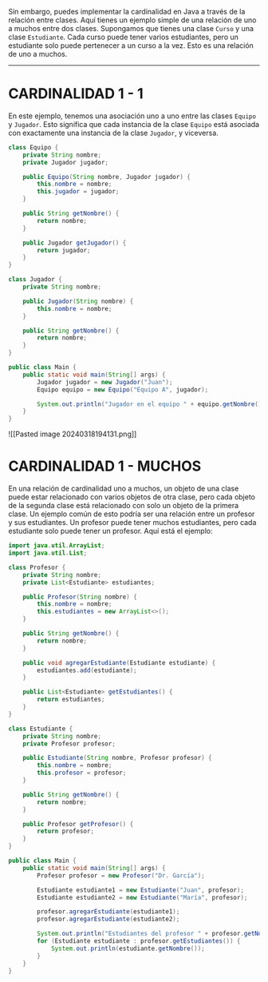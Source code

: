 Sin embargo, puedes implementar la cardinalidad en Java a través de la relación entre clases. Aquí tienes un ejemplo simple de una relación de uno a muchos entre dos clases. Supongamos que tienes una clase `Curso` y una clase `Estudiante`. Cada curso puede tener varios estudiantes, pero un estudiante solo puede pertenecer a un curso a la vez. Esto es una relación de uno a muchos.

------

# CARDINALIDAD 1 - 1

En este ejemplo, tenemos una asociación uno a uno entre las clases `Equipo` y `Jugador`. Esto significa que cada instancia de la clase `Equipo` está asociada con exactamente una instancia de la clase `Jugador`, y viceversa.

```java
class Equipo {
    private String nombre;
    private Jugador jugador;

    public Equipo(String nombre, Jugador jugador) {
        this.nombre = nombre;
        this.jugador = jugador;
    }

    public String getNombre() {
        return nombre;
    }

    public Jugador getJugador() {
        return jugador;
    }
}

class Jugador {
    private String nombre;

    public Jugador(String nombre) {
        this.nombre = nombre;
    }

    public String getNombre() {
        return nombre;
    }
}

public class Main {
    public static void main(String[] args) {
        Jugador jugador = new Jugador("Juan");
        Equipo equipo = new Equipo("Equipo A", jugador);

        System.out.println("Jugador en el equipo " + equipo.getNombre() + ": " + equipo.getJugador().getNombre());
    }
}
```
![[Pasted image 20240318194131.png]]
# CARDINALIDAD 1 - MUCHOS
En una relación de cardinalidad uno a muchos, un objeto de una clase puede estar relacionado con varios objetos de otra clase, pero cada objeto de la segunda clase está relacionado con solo un objeto de la primera clase. Un ejemplo común de esto podría ser una relación entre un profesor y sus estudiantes. Un profesor puede tener muchos estudiantes, pero cada estudiante solo puede tener un profesor. Aquí está el ejemplo:
```java
import java.util.ArrayList;
import java.util.List;

class Profesor {
    private String nombre;
    private List<Estudiante> estudiantes;

    public Profesor(String nombre) {
        this.nombre = nombre;
        this.estudiantes = new ArrayList<>();
    }

    public String getNombre() {
        return nombre;
    }

    public void agregarEstudiante(Estudiante estudiante) {
        estudiantes.add(estudiante);
    }

    public List<Estudiante> getEstudiantes() {
        return estudiantes;
    }
}

class Estudiante {
    private String nombre;
    private Profesor profesor;

    public Estudiante(String nombre, Profesor profesor) {
        this.nombre = nombre;
        this.profesor = profesor;
    }

    public String getNombre() {
        return nombre;
    }

    public Profesor getProfesor() {
        return profesor;
    }
}

public class Main {
    public static void main(String[] args) {
        Profesor profesor = new Profesor("Dr. García");

        Estudiante estudiante1 = new Estudiante("Juan", profesor);
        Estudiante estudiante2 = new Estudiante("María", profesor);

        profesor.agregarEstudiante(estudiante1);
        profesor.agregarEstudiante(estudiante2);

        System.out.println("Estudiantes del profesor " + profesor.getNombre() + ":");
        for (Estudiante estudiante : profesor.getEstudiantes()) {
            System.out.println(estudiante.getNombre());
        }
    }
}
```
